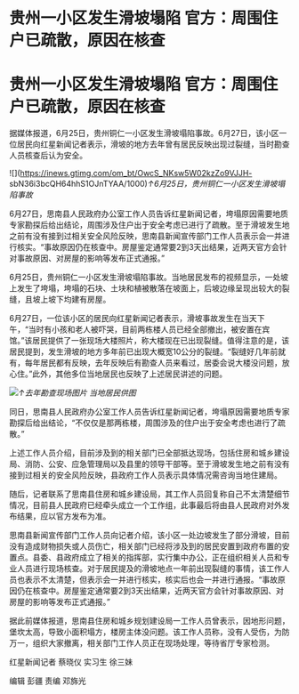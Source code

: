 # 贵州一小区发生滑坡塌陷 官方：周围住户已疏散，原因在核查

# 贵州一小区发生滑坡塌陷 官方：周围住户已疏散，原因在核查

据媒体报道，6月25日，贵州铜仁一小区发生滑坡塌陷事故。6月27日，该小区一位居民向红星新闻记者表示，滑坡的地方去年曾有居民反映出现过裂缝，当时勘查人员核查后认为安全。

![](https://inews.gtimg.com/om_bt/OwcS_NKsw5W02kzZo9VJJH-
sbN36i3bcQH64hhS1OJnTYAA/1000)_↑6月25日，贵州铜仁一小区发生滑坡塌陷事故_

6月27日，思南县人民政府办公室工作人员告诉红星新闻记者，垮塌原因需要地质专家勘探后给出结论，周围涉及住户出于安全考虑已进行了疏散。至于滑坡发生地之前有没有接到过相关安全风险反映，思南县新闻宣传部门工作人员表示会一并进行核实。“事故原因仍在核查中。房屋鉴定通常要2到3天出结果，近两天官方会针对事故原因、对房屋的影响等发布正式通报。”

6月25日，贵州铜仁一小区发生滑坡塌陷事故。当地居民发布的视频显示，一处坡上发生了垮塌，垮塌的石块、土块和植被散落在坡面上，后坡边缘呈现出较大的裂缝，且坡上坡下均建有房屋。

6月27日，一位该小区的居民向红星新闻记者表示，滑坡事故发生在当天下午，“当时有小孩和老人被吓哭，目前两栋楼人员已经全部撤出，被安置在宾馆。”该居民提供了一张现场大楼照片，称大楼现在已出现裂缝。值得注意的是，该居民提到，发生滑坡的地方多年前已出现大概宽10公分的裂缝。“裂缝好几年前就有，每年居民都有反映，去年反映后有勘查人员来看过，居委会说大楼没问题，放心住。”此外，其他多位当地居民也反映了上述居民讲述的问题。

![](https://inews.gtimg.com/om_bt/OSdiBZ02ffhvNSSLFthTbpVCIBBgPCcMVh7lort8LyM2YAA/1000)_↑去年勘查现场图片
当地居民供图_

同日，思南县人民政府办公室工作人员告诉红星新闻记者，垮塌原因需要地质专家勘探后给出结论，“不仅仅是那两栋楼，周围涉及的住户出于安全考虑也进行了疏散。”

上述工作人员介绍，目前涉及到的相关部门已全部抵达现场，包括住房和城乡建设局、消防、公安、应急管理局以及县里的领导干部等。至于滑坡发生地之前有没有接到过相关的安全风险反映，县政府工作人员表示具体情况需咨询当地住建局。

随后，记者联系了思南县住房和城乡建设局，其工作人员回复称自己不太清楚细节情况，目前县人民政府已经牵头成立一个工作组，此事最后将由县人民政府对外发布结果，应以官方发布为准。

思南县新闻宣传部门工作人员向记者介绍，该小区一处边坡发生了部分滑坡，目前没有造成财物损失或人员伤亡，相关部门已经将涉及到的居民安置到政府布置的安置点。县委、县政府成立了相关的指挥部，实行集中办公，正在组织相关人员和专业人员进行现场核查。对于居民提及的滑坡地点一年前出现裂缝的事情，该工作人员也表示不太清楚，但表示会一并进行核实，核实后也会一并进行通报。“事故原因仍在核查中。房屋鉴定通常要2到3天出结果，近两天官方会针对事故原因、对房屋的影响等发布正式通报。”

据此前媒体报道，思南县住房和城乡规划建设局一工作人员曾表示，因地形问题，堡坎太高，导致小面积塌方，楼房主体没问题。该工作人员称，没有人受伤，为防万一，组织大家撤离，相关部门工作人员正在现场处理，等待省厅专家检测。

红星新闻记者 蔡晓仪 实习生 徐三妹

编辑 彭疆 责编 邓旆光

